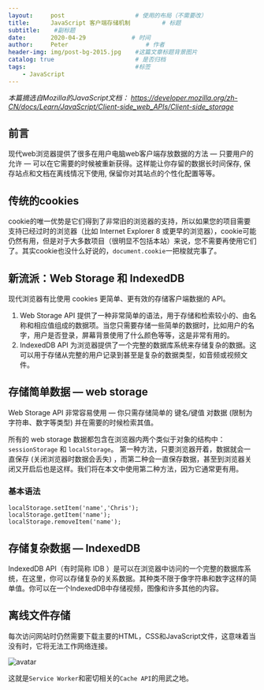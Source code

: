 ```yaml
---
layout:     post                    # 使用的布局（不需要改）
title:      JavaScript 客户端存储机制         # 标题 
subtitle:    #副标题
date:       2020-04-29             # 时间
author:     Peter                      # 作者
header-img: img/post-bg-2015.jpg    #这篇文章标题背景图片
catalog: true                       # 是否归档
tags:                               #标签
    - JavaScript
---
```


*本篇摘选自Mozilla的JavaScript文档： https://developer.mozilla.org/zh-CN/docs/Learn/JavaScript/Client-side_web_APIs/Client-side_storage*

## 前言

现代web浏览器提供了很多在用户电脑web客户端存放数据的方法 — 只要用户的允许 — 可以在它需要的时候被重新获得。这样能让你存留的数据长时间保存, 保存站点和文档在离线情况下使用, 保留你对其站点的个性化配置等等。  

## 传统的cookies

cookie的唯一优势是它们得到了非常旧的浏览器的支持，所以如果您的项目需要支持已经过时的浏览器（比如 Internet Explorer 8 或更早的浏览器），cookie可能仍然有用，但是对于大多数项目（很明显不包括本站）来说，您不需要再使用它们了。其实cookie也没什么好说的，`document.cookie`一把梭就完事了。

## 新流派：Web Storage 和 IndexedDB

现代浏览器有比使用 cookies 更简单、更有效的存储客户端数据的 API。

1. Web Storage API 提供了一种非常简单的语法，用于存储和检索较小的、由名称和相应值组成的数据项。当您只需要存储一些简单的数据时，比如用户的名字，用户是否登录，屏幕背景使用了什么颜色等等，这是非常有用的。
2. IndexedDB API 为浏览器提供了一个完整的数据库系统来存储复杂的数据。这可以用于存储从完整的用户记录到甚至是复杂的数据类型，如音频或视频文件。

## 存储简单数据 — web storage

Web Storage API 非常容易使用 — 你只需存储简单的 键名/键值 对数据 (限制为字符串、数字等类型) 并在需要的时候检索其值。  

所有的 web storage 数据都包含在浏览器内两个类似于对象的结构中： `sessionStorage` 和 `localStorage`。 第一种方法，只要浏览器开着，数据就会一直保存 (关闭浏览器时数据会丢失) ，而第二种会一直保存数据，甚至到浏览器关闭又开启后也是这样。我们将在本文中使用第二种方法，因为它通常更有用。  

### 基本语法

```
localStorage.setItem('name','Chris');
localStorage.getItem('name');
localStorage.removeItem('name');

```

## 存储复杂数据 — IndexedDB

IndexedDB API（有时简称 IDB ）是可以在浏览器中访问的一个完整的数据库系统，在这里，你可以存储复杂的关系数据。其种类不限于像字符串和数字这样的简单值。你可以在一个IndexedDB中存储视频，图像和许多其他的内容。  

## 离线文件存储

每次访问网站时仍然需要下载主要的HTML，CSS和JavaScript文件，这意味着当没有时，它将无法工作网络连接。  

![avatar](https://mdn.mozillademos.org/files/15759/ff-offline.png)  

这就是`Service Worker`和密切相关的`Cache API`的用武之地。  



